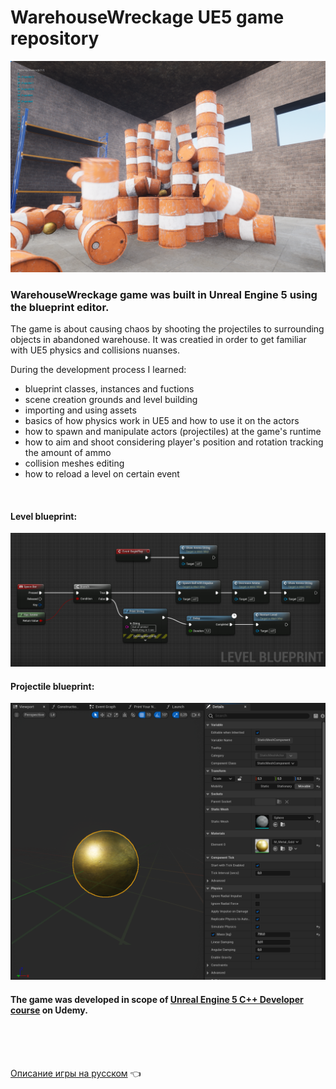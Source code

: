 # WarehouseWreckage UE5 game repository

<img src="https://github.com/Romandre/WarehouseWreckage_UE5/blob/a743622b9807ef9775708aabf988cef8ba99115e/Images/WarehouseWreckage.png" width="900">


### WarehouseWreckage game was built in Unreal Engine 5 using the blueprint editor. 

The game is about causing chaos by shooting the projectiles to surrounding objects in abandoned warehouse. It was creatied in order to get familiar with UE5 physics and collisions nuanses.

During the development process I learned:
- blueprint classes, instances and fuctions 
- scene creation grounds and level building
- importing and using assets
- basics of how physics work in UE5 and how to use it on the actors
- how to spawn and manipulate actors (projectiles) at the game's runtime
- how to aim and shoot considering player's position and rotation tracking the amount of ammo
- collision meshes editing
- how to reload a level on certain event
<br />

#### Level blueprint:
<img src="https://github.com/Romandre/WarehouseWreckage_UE5/blob/103c5d8d01d7278a0adbb439f05e27752e71299c/Images/Level_BP.png?raw=true" width="900">

#### Projectile blueprint:
<img src="https://github.com/Romandre/WarehouseWreckage_UE5/blob/103c5d8d01d7278a0adbb439f05e27752e71299c/Images/Projectile_BP.png" width="900">
<br />

#### The game was developed in scope of [Unreal Engine 5 C++ Developer course](https://www.udemy.com/course/unrealcourse/) on Udemy.
<br /><br /><br />

[Описание игры на русском](README_RU.md) :point_left:
